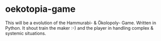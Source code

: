 # oekotopia-game
This will be a evolution of the Hammurabi- &amp; Ökolopoly- Game.  Written in Python. It shout train the maker :-) and the player in handling complex &amp; systemic situations.
